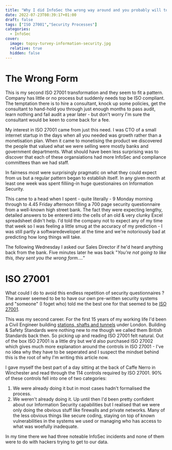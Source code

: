 ```yaml
---
title: "Why I did InfoSec the wrong way around and you probably will too."
date: 2022-07-23T08:39:17+01:00
draft: false
tags: ["ISO 27001","Security Processes"]
categories:
  - InfoSec
cover:
  image: topsy-turvey-information-security.jpg
  relative: true
  hidden: false
---
```

# The Wrong Form

This is my second ISO 27001 transformation and they seem to fit a pattern. Company has little or no process but suddenly needs top be ISO compliant. The temptation there is to hire a consultant, knock up some policies, get the consultant to hand-hold you through just enough months to pass audit, learn nothing and fail audit a year later - but don't worry I'm sure the consultant would be keen to come back for a fee.

My interest in ISO 27001 came from just this need. I was CTO of a small internet startup in the days when all you needed was growth rather than a monetisation plan. When it came to monetising the product we discovered the people that valued what we were selling were mostly banks and government departments. What should have been less surprising was to discover that each of these organsiations had more InfoSec and compliance committees than we had staff.

In fairness most were surprisingly pragmatic on what they could expect from us but a regular pattern began to establish itself. In any given month at least one week was spent filliing-in huge questionaires on Information Security.

This came to a head when I spent - quite literally - 9 Monday morning through to 4.45 Friday afternoon filling a 700 page security questionnaire from a well-known high street bank. The fact they were expecting lengthy, detailed answers to be entererd into the cells of an old & very clunky Excel spreadsheet didn't help. I'd told the company not to expect any of my time that week so I was feeling a little smug at the accuracy of my prediction - I was still partly a softwaredeveloper at the time and we're notoriously bad at predicting how long things will take.

The following Wednesday I asked our Sales Director if he'd heard anything back from the bank. Five minutes later he was back "*You're not going to like this, they sent you the wrong form....*"

# ISO 27001

What could I do to avoid this endless repetition of security questionnaires ? The answer seemed to be to have our own pre-written security systems and "someone" (I foget who) told me the best one for that seemed to be [ISO 27001](https://www.iso.org/isoiec-27001-information-security.html).

This was my second career. For the first 15 years of my working life I'd been a Civil Engineer building [stations, shafts and tunnels](https://www.360virtualtour.co/portfolio/north-greenwich-tube-station-in-3d/) under London. Building & Safety Standards were nothing new to me though we called them British Standards back then. So picking up and reading ISO 27001 felt natural. Out of the box ISO 27001 is a little dry but we'd also purchased ISO 27002 which gives much more explanation around the controls in ISO 27001 - I've no idea why they have to be seperated and I suspect the mindset behind this is the root of why I'm writing this article now.

I gave myself the best part of a day sitting at the back of Caffe Nerro in Winchester and read through the 114 controls required by ISO 27001. 90% of these controls fell into one of two categories:

1. We were already doing it but in most cases hadn't formalised the process.
2. We weren't already doing it. Up until then I'd been pretty confident about our Information Security capabilities but I realised that we were only doing the obvious stuff like firewalls and private networks. Many of the less obvious things like secure coding, staying on top of known vulnerabilities in the systems we used or managing who has access to what was woefully inadequate.

In my time there we had three noteable InfoSec incidents and none of them were to do with hackers trying to get to our data.



 

 